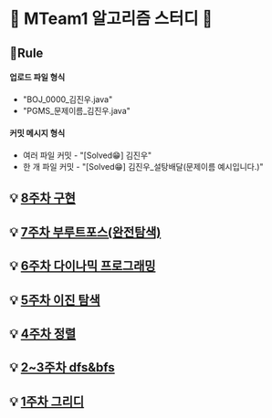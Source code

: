 # 🌈 MTeam1 알고리즘 스터디 🌈


## 📝Rule
#### 업로드 파일 형식
 - "BOJ_0000_김진우.java"
 - "PGMS_문제이름_김진우.java"

#### 커밋 메시지 형식 
  - 여러 파일 커밋 - "[Solved😁] 김진우"
  - 한 개 파일 커밋 - "[Solved😁] 김진우_설탕배달(문제이름 예시입니다.)"

## 💡 [8주차 구현](./8주차_3월21일_구현)  

## 💡 [7주차 부루트포스(완전탐색)](./7주차_3월14일_브루트포스(완전탐색))

## 💡 [6주차 다이나믹 프로그래밍](./6주차_3월7일_다이나믹프로그래밍)

## 💡 [5주차 이진 탐색](./5주차_2월28일_이진탐색)

## 💡 [4주차 정렬](./4주차_2월21일_정렬)

## 💡 [2~3주차 dfs&bfs](./2,3주차_2월7일_dfs_bfs)

## 💡 [1주차 그리디](./1주차_1월31일_그리디)
